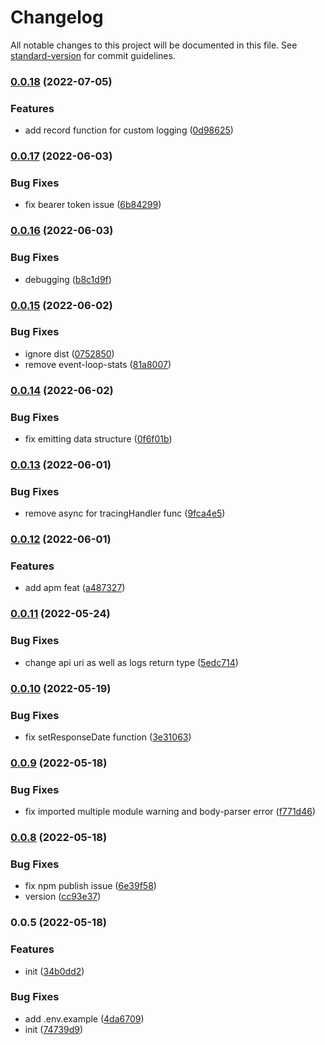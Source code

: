 # Changelog

All notable changes to this project will be documented in this file. See [standard-version](https://github.com/conventional-changelog/standard-version) for commit guidelines.

### [0.0.18](https://github.com/grapherjs/node-grapherjs/compare/v0.0.17...v0.0.18) (2022-07-05)


### Features

* add record function for custom logging ([0d98625](https://github.com/grapherjs/node-grapherjs/commit/0d986259522985d981c92ff8ae4ba2a0dafe1427))

### [0.0.17](https://github.com/grapherjs/node-grapherjs/compare/v0.0.16...v0.0.17) (2022-06-03)


### Bug Fixes

* fix bearer token issue ([6b84299](https://github.com/grapherjs/node-grapherjs/commit/6b8429961ff6da16a380837a2e092132afd03537))

### [0.0.16](https://github.com/grapherjs/node-grapherjs/compare/v0.0.15...v0.0.16) (2022-06-03)


### Bug Fixes

* debugging ([b8c1d9f](https://github.com/grapherjs/node-grapherjs/commit/b8c1d9ff9cd08e1b54c38c1021cfd35eb74cd28c))

### [0.0.15](https://github.com/grapherjs/node-grapherjs/compare/v0.0.14...v0.0.15) (2022-06-02)


### Bug Fixes

* ignore dist ([0752850](https://github.com/grapherjs/node-grapherjs/commit/07528503d29453b81cee5dd1999dec1240af2906))
* remove event-loop-stats ([81a8007](https://github.com/grapherjs/node-grapherjs/commit/81a800754842f90d678e5af66c98d5d7ea2702bb))

### [0.0.14](https://github.com/grapherjs/node-grapherjs/compare/v0.0.13...v0.0.14) (2022-06-02)


### Bug Fixes

* fix emitting data structure ([0f6f01b](https://github.com/grapherjs/node-grapherjs/commit/0f6f01b8377f75483ac80729eb7f7dd61dd45326))

### [0.0.13](https://github.com/grapherjs/node-grapherjs/compare/v0.0.12...v0.0.13) (2022-06-01)


### Bug Fixes

* remove async for tracingHandler func ([9fca4e5](https://github.com/grapherjs/node-grapherjs/commit/9fca4e575168120c6c610bc04cb6f0175e7451e9))

### [0.0.12](https://github.com/grapherjs/node-grapherjs/compare/v0.0.11...v0.0.12) (2022-06-01)


### Features

* add apm feat ([a487327](https://github.com/grapherjs/node-grapherjs/commit/a4873274e39c74ed0d1cc83823409fbd338ee049))

### [0.0.11](https://github.com/grapherjs/node-grapherjs/compare/v0.0.10...v0.0.11) (2022-05-24)


### Bug Fixes

* change api uri as well as logs return type ([5edc714](https://github.com/grapherjs/node-grapherjs/commit/5edc7149b5efcc37f306135ea6bbf2b5473c6577))

### [0.0.10](https://github.com/grapherjs/node-grapherjs/compare/v0.0.9...v0.0.10) (2022-05-19)


### Bug Fixes

* fix setResponseDate function ([3e31063](https://github.com/grapherjs/node-grapherjs/commit/3e31063160424d54481a0d4de13f2d845c5e932d))

### [0.0.9](https://github.com/grapherjs/node-grapherjs/compare/v0.0.8...v0.0.9) (2022-05-18)


### Bug Fixes

* fix imported multiple module warning and body-parser error ([f771d46](https://github.com/grapherjs/node-grapherjs/commit/f771d465ee7efb0d88233852be1e4d9d0a6671c9))

### [0.0.8](https://github.com/grapherjs/node-grapherjs/compare/v0.0.5...v0.0.8) (2022-05-18)


### Bug Fixes

* fix npm publish issue ([6e39f58](https://github.com/grapherjs/node-grapherjs/commit/6e39f586bc1b482b6c35c3e4b8c3cbbe5b43963d))
* version ([cc93e37](https://github.com/grapherjs/node-grapherjs/commit/cc93e37b6dd9ac3217efd20df7b7a7ecd66da423))

### 0.0.5 (2022-05-18)


### Features

* init ([34b0dd2](https://github.com/grapherjs/node-grapherjs/commit/34b0dd210a8c6cfcf1739842b67430babcee9c99))


### Bug Fixes

* add .env.example ([4da6709](https://github.com/grapherjs/node-grapherjs/commit/4da670907c469a3872dc191bc72e523723cc2828))
* init ([74739d9](https://github.com/grapherjs/node-grapherjs/commit/74739d9c3e9ea6fe471ee41340761edf8015c1ea))

